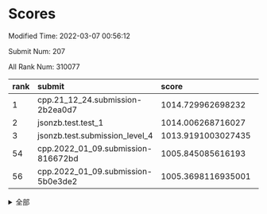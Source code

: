 # Scores

Modified Time: 2022-03-07 00:56:12

Submit Num: 207

All Rank Num: 310077

| rank |               submit               |       score        |       sigma        | pk_num |
| :--- | :--------------------------------- | :----------------- | :----------------- | :----- |
| 1    | cpp.21_12_24.submission-2b2ea0d7   | 1014.729962698232  | 0.8202277469819905 | 5988   |
| 2    | jsonzb.test.test_1                 | 1014.006268716027  | 0.8549134844963634 | 5987   |
| 3    | jsonzb.test.submission_level_4     | 1013.9191003027435 | 0.8137921810439692 | 5992   |
| 54   | cpp.2022_01_09.submission-816672bd | 1005.845085616193  | 0.7237559550720866 | 5993   |
| 56   | cpp.2022_01_09.submission-5b0e3de2 | 1005.3698116935001 | 0.718569886094799  | 5992   |


<details>
<summary>全部</summary>

| rank |                 submit                 |       score        |       sigma        | pk_num |
| :--- | :------------------------------------- | :----------------- | :----------------- | :----- |
| 1    | cpp.21_12_24.submission-2b2ea0d7       | 1014.729962698232  | 0.8202277469819905 | 5988   |
| 2    | jsonzb.test.test_1                     | 1014.006268716027  | 0.8549134844963634 | 5987   |
| 3    | jsonzb.test.submission_level_4         | 1013.9191003027435 | 0.8137921810439692 | 5992   |
| 4    | gobigger.level_3.submission_level_3_0  | 1011.5498212437213 | 0.7842267568822862 | 5989   |
| 5    | gobigger.level_3.submission_level_3_31 | 1011.2427775905743 | 0.7446210090378269 | 5994   |
| 6    | gobigger.level_3.submission_level_3_46 | 1011.0600481171151 | 0.7650046017108684 | 5991   |
| 7    | gobigger.level_3.submission_level_3_4  | 1011.0432681867832 | 0.7764850595997502 | 5992   |
| 8    | gobigger.level_3.submission_level_3_45 | 1010.9569580206614 | 0.773774498361065  | 5989   |
| 9    | gobigger.level_3.submission_level_3_25 | 1010.9407098138806 | 0.7840166296740037 | 5997   |
| 10   | gobigger.level_3.submission_level_3_38 | 1010.8511855586396 | 0.7395587808071917 | 5994   |
| 11   | gobigger.level_3.submission_level_3_34 | 1010.6994216178559 | 0.7518155421006297 | 5990   |
| 12   | gobigger.level_3.submission_level_3_47 | 1010.6583762386153 | 0.7714221396578845 | 5989   |
| 13   | gobigger.level_3.submission_level_3_27 | 1010.650747272771  | 0.7611548544546325 | 5990   |
| 14   | gobigger.level_3.submission_level_3_44 | 1010.5161319852317 | 0.7442510261148965 | 5989   |
| 15   | gobigger.level_3.submission_level_3_14 | 1010.3481384308116 | 0.7424342979792662 | 5997   |
| 16   | gobigger.level_3.submission_level_3_19 | 1010.3326212712303 | 0.7476610665004769 | 5991   |
| 17   | gobigger.level_3.submission_level_3_48 | 1010.2061639657034 | 0.776811042089619  | 5994   |
| 18   | gobigger.level_3.submission_level_3_43 | 1010.1993573234698 | 0.7710453380054577 | 5992   |
| 19   | gobigger.level_3.submission_level_3_22 | 1010.1288671345314 | 0.758949680761789  | 5987   |
| 20   | gobigger.level_3.submission_level_3_21 | 1010.0248169184625 | 0.7846993520063313 | 5990   |
| 21   | gobigger.level_3.submission_level_3_18 | 1009.9934104795952 | 0.7570824653422075 | 5990   |
| 22   | gobigger.level_3.submission_level_3_35 | 1009.9870011139658 | 0.7521260878491108 | 5995   |
| 23   | gobigger.level_3.submission_level_3_36 | 1009.9787957641196 | 0.7603025515536233 | 5990   |
| 24   | gobigger.level_3.submission_level_3_2  | 1009.951167918327  | 0.7507999883932186 | 5996   |
| 25   | gobigger.level_3.submission_level_3_37 | 1009.9478819102919 | 0.753656803002698  | 5991   |
| 26   | gobigger.level_3.submission_level_3_11 | 1009.7871721841306 | 0.7594798316120965 | 5991   |
| 27   | gobigger.level_3.submission_level_3_41 | 1009.7379154780639 | 0.7482458504985634 | 5989   |
| 28   | gobigger.level_3.submission_level_3_9  | 1009.673838100219  | 0.762867797459621  | 5989   |
| 29   | gobigger.level_3.submission_level_3_32 | 1009.6454680786916 | 0.7688757995225728 | 5988   |
| 30   | gobigger.level_3.submission_level_3_23 | 1009.5953136680009 | 0.7612255451261893 | 5991   |
| 31   | gobigger.level_3.submission_level_3_13 | 1009.5610412958566 | 0.7520956693041408 | 5988   |
| 32   | gobigger.level_3.submission_level_3_7  | 1009.5490099075706 | 0.7406335786588151 | 5995   |
| 33   | gobigger.level_3.submission_level_3_29 | 1009.4895845071019 | 0.7516125146346303 | 5996   |
| 34   | gobigger.level_3.submission_level_3_49 | 1009.4649131034253 | 0.7537185668096981 | 5997   |
| 35   | gobigger.level_3.submission_level_3_5  | 1009.4642906337644 | 0.7355513219487066 | 5993   |
| 36   | gobigger.level_3.submission_level_3_1  | 1009.4602106708078 | 0.7452422858348321 | 5987   |
| 37   | gobigger.level_3.submission_level_3_20 | 1009.4540199225215 | 0.7597042637647227 | 5998   |
| 38   | gobigger.level_3.submission_level_3_8  | 1009.4311463815765 | 0.7310496002770525 | 5989   |
| 39   | gobigger.level_3.submission_level_3_42 | 1009.2459633335671 | 0.7495378789959855 | 6000   |
| 40   | gobigger.level_3.submission_level_3_30 | 1009.1838594688538 | 0.7513767367701858 | 5996   |
| 41   | gobigger.level_3.submission_level_3_28 | 1009.1659185734825 | 0.7688324330873968 | 5993   |
| 42   | gobigger.level_3.submission_level_3_26 | 1009.1264175015995 | 0.7394842871734115 | 5997   |
| 43   | gobigger.level_3.submission_level_3_15 | 1009.0966752511923 | 0.7557509213262575 | 5988   |
| 44   | gobigger.level_3.submission_level_3_16 | 1008.9563042226084 | 0.7789923397514833 | 5992   |
| 45   | gobigger.level_3.submission_level_3_10 | 1008.899110418832  | 0.7286525727451193 | 5990   |
| 46   | gobigger.level_3.submission_level_3_6  | 1008.8557645429289 | 0.7523775296516143 | 5989   |
| 47   | gobigger.level_3.submission_level_3_24 | 1008.8309434714276 | 0.7476682343726733 | 5993   |
| 48   | gobigger.level_3.submission_level_3_12 | 1008.7353936469563 | 0.7306518855104586 | 5995   |
| 49   | gobigger.level_3.submission_level_3_40 | 1008.7274149069157 | 0.7625538565482759 | 5991   |
| 50   | gobigger.level_3.submission_level_3_17 | 1008.6454925293588 | 0.7401679652009611 | 5993   |
| 51   | gobigger.level_3.submission_level_3_39 | 1008.5591310790319 | 0.7636953200577447 | 5996   |
| 52   | gobigger.level_3.submission_level_3_33 | 1008.2827689525208 | 0.7366916994738433 | 5990   |
| 53   | gobigger.level_3.submission_level_3_3  | 1007.9388983855719 | 0.7395959656015115 | 5986   |
| 54   | cpp.2022_01_09.submission-816672bd     | 1005.845085616193  | 0.7237559550720866 | 5993   |
| 55   | gobigger.level_1.submission_level_1_36 | 1005.4435872835264 | 0.7342951778449118 | 5992   |
| 56   | cpp.2022_01_09.submission-5b0e3de2     | 1005.3698116935001 | 0.718569886094799  | 5992   |
| 57   | gobigger.level_1.submission_level_1_4  | 1004.8330244044852 | 0.7242482085459319 | 5989   |
| 58   | gobigger.level_1.submission_level_1_12 | 1004.5100000735096 | 0.7153244478620323 | 5989   |
| 59   | gobigger.level_1.submission_level_1_34 | 1004.5054303110289 | 0.7209383424765416 | 5993   |
| 60   | gobigger.level_1.submission_level_1_22 | 1004.491731524536  | 0.7075830117425481 | 5987   |
| 61   | gobigger.level_1.submission_level_1_3  | 1004.359549564781  | 0.7277902659178294 | 5993   |
| 62   | gobigger.level_1.submission_level_1_39 | 1004.3563749635013 | 0.7137119336265649 | 5996   |
| 63   | gobigger.level_1.submission_level_1_9  | 1004.2499212470007 | 0.7113402507595205 | 5990   |
| 64   | gobigger.level_1.submission_level_1_48 | 1004.2404537532052 | 0.7210880509927464 | 5995   |
| 65   | gobigger.level_1.submission_level_1_32 | 1004.1533125741007 | 0.7269745000846435 | 5992   |
| 66   | gobigger.level_1.submission_level_1_37 | 1003.92847517479   | 0.7243935286487202 | 5994   |
| 67   | gobigger.level_1.submission_level_1_41 | 1003.8615216516719 | 0.7143662955611387 | 5987   |
| 68   | gobigger.level_1.submission_level_1_49 | 1003.8558957851055 | 0.708825886165514  | 5987   |
| 69   | gobigger.level_1.submission_level_1_10 | 1003.8497957822565 | 0.7149336856099009 | 5996   |
| 70   | gobigger.level_1.submission_level_1_24 | 1003.8121089571481 | 0.7120809360093546 | 5997   |
| 71   | gobigger.level_1.submission_level_1_25 | 1003.6454013071997 | 0.7197224076683266 | 5992   |
| 72   | gobigger.level_1.submission_level_1_38 | 1003.6377244313677 | 0.7160111890885378 | 5992   |
| 73   | gobigger.level_1.submission_level_1_46 | 1003.6189297026965 | 0.7074673275994947 | 5989   |
| 74   | gobigger.level_1.submission_level_1_28 | 1003.4721459551937 | 0.7116077800782209 | 5995   |
| 75   | gobigger.level_1.submission_level_1_2  | 1003.4656907191101 | 0.7188862612976021 | 5993   |
| 76   | gobigger.level_1.submission_level_1_14 | 1003.4124827225631 | 0.715330001236541  | 5989   |
| 77   | gobigger.level_1.submission_level_1_35 | 1003.401498772776  | 0.7201178174867959 | 5993   |
| 78   | gobigger.level_1.submission_level_1_20 | 1003.3770035282744 | 0.7138251203101202 | 5992   |
| 79   | gobigger.level_1.submission_level_1_27 | 1003.361089268492  | 0.7205048536858065 | 5990   |
| 80   | gobigger.level_1.submission_level_1_5  | 1003.243302059003  | 0.7207333813191554 | 5993   |
| 81   | gobigger.level_1.submission_level_1_11 | 1003.1701587997618 | 0.7243939881384818 | 5985   |
| 82   | gobigger.level_1.submission_level_1_42 | 1003.1463996539358 | 0.7104322864601136 | 5994   |
| 83   | gobigger.level_1.submission_level_1_33 | 1003.1438725507181 | 0.716867839500096  | 5991   |
| 84   | gobigger.level_1.submission_level_1_6  | 1003.1429988988727 | 0.7140685770301972 | 5996   |
| 85   | gobigger.level_1.submission_level_1_29 | 1003.0710931856505 | 0.7038067736947154 | 5996   |
| 86   | gobigger.level_1.submission_level_1_1  | 1003.0114292838847 | 0.7203124536596004 | 5990   |
| 87   | gobigger.level_1.submission_level_1_21 | 1002.9261698138718 | 0.7152016702681506 | 5988   |
| 88   | gobigger.level_1.submission_level_1_16 | 1002.8623237996777 | 0.7205851004035487 | 5990   |
| 89   | gobigger.level_1.submission_level_1_45 | 1002.860601995414  | 0.7141483378608345 | 5990   |
| 90   | gobigger.level_1.submission_level_1_15 | 1002.8525107003827 | 0.7112554263139882 | 5994   |
| 91   | gobigger.level_1.submission_level_1_43 | 1002.8258729606533 | 0.7202731029680093 | 5984   |
| 92   | gobigger.level_1.submission_level_1_0  | 1002.7822793772353 | 0.7225365516095982 | 5993   |
| 93   | gobigger.level_1.submission_level_1_44 | 1002.7637257493893 | 0.7082203994177352 | 5988   |
| 94   | gobigger.level_1.submission_level_1_19 | 1002.6917903591287 | 0.7070802350502003 | 5997   |
| 95   | gobigger.level_1.submission_level_1_13 | 1002.6591927892016 | 0.721887358456982  | 5990   |
| 96   | gobigger.level_1.submission_level_1_23 | 1002.6547481716339 | 0.7193098300671269 | 5996   |
| 97   | gobigger.level_1.submission_level_1_18 | 1002.6449293404524 | 0.7168594086150988 | 5993   |
| 98   | gobigger.level_1.submission_level_1_47 | 1002.5502032030142 | 0.7060632164772693 | 5993   |
| 99   | gobigger.level_1.submission_level_1_8  | 1002.5251336588334 | 0.7173005624572404 | 5995   |
| 100  | gobigger.level_1.submission_level_1_31 | 1002.5174739406426 | 0.7192796254200547 | 5991   |
| 101  | gobigger.level_1.submission_level_1_30 | 1002.4327290872372 | 0.7216550225489731 | 5995   |
| 102  | gobigger.level_1.submission_level_1_7  | 1002.3610118882739 | 0.7136215285828732 | 5994   |
| 103  | gobigger.level_1.submission_level_1_40 | 1001.771837875776  | 0.7200338880921404 | 5992   |
| 104  | gobigger.level_1.submission_level_1_17 | 1001.746272153918  | 0.7100840519617421 | 5989   |
| 105  | gobigger.level_1.submission_level_1_26 | 1000.5717501537355 | 0.7134051537288473 | 5994   |
| 106  | gobigger.random.submission_random_42   | 997.2601005005866  | 0.7075187081564668 | 5991   |
| 107  | gobigger.random.submission_random_13   | 997.1889788557744  | 0.7034701023228318 | 5985   |
| 108  | gobigger.random.submission_random_1    | 997.0755749036788  | 0.7051763453158106 | 5990   |
| 109  | gobigger.random.submission_random_40   | 996.8129372218591  | 0.7019168816335146 | 5990   |
| 110  | gobigger.random.submission_random_39   | 996.7778959677885  | 0.7161165909072772 | 5991   |
| 111  | gobigger.random.submission_random_43   | 996.7521738883156  | 0.7074846678687877 | 5994   |
| 112  | gobigger.random.submission_random_25   | 996.7389809956514  | 0.7079759826251464 | 5992   |
| 113  | gobigger.random.submission_random_35   | 996.6908336468268  | 0.6995230657039039 | 5992   |
| 114  | gobigger.random.submission_random_28   | 996.6731007998369  | 0.7027317859983475 | 5994   |
| 115  | gobigger.random.submission_random_44   | 996.6490605077843  | 0.7047635222398799 | 5991   |
| 116  | gobigger.random.submission_random_10   | 996.6142718688844  | 0.712306637910692  | 5992   |
| 117  | gobigger.random.submission_random_38   | 996.6019929923024  | 0.7075057113012491 | 5994   |
| 118  | gobigger.random.submission_random_37   | 996.5297937983158  | 0.7134001676338223 | 5993   |
| 119  | gobigger.random.submission_random_36   | 996.494428425522   | 0.7155276352100172 | 5996   |
| 120  | gobigger.random.submission_random_4    | 996.4653170467657  | 0.7021503482256697 | 5990   |
| 121  | gobigger.random.submission_random_26   | 996.4203682344813  | 0.7023819083629065 | 5995   |
| 122  | gobigger.random.submission_random_6    | 996.3810007603932  | 0.7039277493859545 | 5993   |
| 123  | gobigger.random.submission_random_9    | 996.2976885178791  | 0.7149915681831732 | 5995   |
| 124  | gobigger.random.submission_random_33   | 996.2143386779129  | 0.7094484953860137 | 5989   |
| 125  | gobigger.random.submission_random_15   | 996.1147807242274  | 0.7160563392563893 | 5989   |
| 126  | gobigger.random.submission_random_48   | 996.1011901858013  | 0.7014245423400642 | 5991   |
| 127  | gobigger.random.submission_random_49   | 995.9930099655699  | 0.710794479395479  | 5992   |
| 128  | gobigger.random.submission_random_19   | 995.982132513947   | 0.7055869758986764 | 5996   |
| 129  | gobigger.random.submission_random_32   | 995.893769286546   | 0.7180173617639997 | 5991   |
| 130  | gobigger.random.submission_random_3    | 995.8558762854826  | 0.7024830868743415 | 5995   |
| 131  | gobigger.random.submission_random_34   | 995.7888073325838  | 0.7133544842063149 | 5993   |
| 132  | gobigger.random.submission_random_21   | 995.7749346882566  | 0.707087106425956  | 5990   |
| 133  | gobigger.random.submission_random_41   | 995.7566853330094  | 0.7137607291340289 | 5990   |
| 134  | gobigger.random.submission_random_0    | 995.7183883938822  | 0.7105046458700207 | 5993   |
| 135  | gobigger.random.submission_random_16   | 995.7079175125727  | 0.704769196979108  | 5994   |
| 136  | gobigger.random.submission_random_24   | 995.6242899002071  | 0.6990451261560571 | 5995   |
| 137  | gobigger.random.submission_random_2    | 995.6107137422181  | 0.7088413950653791 | 5997   |
| 138  | gobigger.random.submission_random_46   | 995.5884413035088  | 0.7112589426976275 | 5992   |
| 139  | gobigger.random.submission_random_8    | 995.5349244682768  | 0.7060236143090759 | 5990   |
| 140  | gobigger.random.submission_random_14   | 995.5276174848113  | 0.7015021922443068 | 5988   |
| 141  | gobigger.random.submission_random_11   | 995.5065790147926  | 0.7227040003830857 | 5987   |
| 142  | gobigger.random.submission_random_27   | 995.4878477389318  | 0.7155881229337244 | 5994   |
| 143  | gobigger.random.submission_random_20   | 995.4803658615466  | 0.7125510943640835 | 5994   |
| 144  | gobigger.random.submission_random_22   | 995.4621882064254  | 0.7192151420514189 | 5991   |
| 145  | gobigger.random.submission_random_18   | 995.3498908273463  | 0.703853820860531  | 5995   |
| 146  | gobigger.random.submission_random_12   | 995.3268315148001  | 0.6920133117182425 | 5992   |
| 147  | gobigger.random.submission_random_45   | 995.2749080096573  | 0.7239013010375819 | 5987   |
| 148  | gobigger.random.submission_random_23   | 995.2049814856952  | 0.7121622893441286 | 5996   |
| 149  | gobigger.random.submission_random_17   | 995.2032061754984  | 0.7093204758083059 | 5993   |
| 150  | gobigger.random.submission_random_5    | 995.1587942573659  | 0.7301806345961127 | 5995   |
| 151  | gobigger.random.submission_random_7    | 995.101446354238   | 0.7319122627508858 | 5985   |
| 152  | gobigger.random.submission_random_29   | 995.024959993984   | 0.7296773531346411 | 5990   |
| 153  | gobigger.random.submission_random_30   | 994.8127766820444  | 0.7358351474270065 | 5994   |
| 154  | gobigger.random.submission_random_31   | 994.6733379609695  | 0.7126420413579866 | 5988   |
| 155  | gobigger.level_2.submission_level_2_41 | 994.573525922521   | 0.7210895164084379 | 5994   |
| 156  | gobigger.random.submission_random_47   | 994.4515458555392  | 0.7225787626081509 | 5992   |
| 157  | gobigger.level_2.submission_level_2_14 | 994.1990977796104  | 0.7368709567464217 | 5992   |
| 158  | gobigger.level_2.submission_level_2_24 | 994.0322903845744  | 0.7343733789355056 | 5990   |
| 159  | gobigger.level_2.submission_level_2_22 | 993.8313098155259  | 0.7498282972314824 | 5990   |
| 160  | gobigger.level_2.submission_level_2_46 | 993.5405762843992  | 0.7280398332188585 | 5992   |
| 161  | gobigger.level_2.submission_level_2_3  | 993.3736340433597  | 0.7278283786873403 | 5989   |
| 162  | gobigger.level_2.submission_level_2_21 | 993.2081394673152  | 0.7314812511663358 | 5989   |
| 163  | gobigger.level_2.submission_level_2_9  | 993.1863730953819  | 0.7369965755236993 | 5994   |
| 164  | gobigger.level_2.submission_level_2_44 | 993.1605900082805  | 0.7351288326752039 | 5992   |
| 165  | gobigger.level_2.submission_level_2_34 | 993.06572912778    | 0.73144466441136   | 5993   |
| 166  | gobigger.level_2.submission_level_2_20 | 993.0542183165021  | 0.7527322085475181 | 5988   |
| 167  | gobigger.level_2.submission_level_2_23 | 993.0463169298338  | 0.750042442314176  | 5994   |
| 168  | gobigger.level_2.submission_level_2_19 | 993.0435495959891  | 0.7340768078653732 | 5996   |
| 169  | gobigger.level_2.submission_level_2_49 | 993.0249831005699  | 0.7183932181258168 | 5990   |
| 170  | gobigger.level_2.submission_level_2_6  | 992.990272800887   | 0.7190385348468005 | 5998   |
| 171  | gobigger.level_2.submission_level_2_13 | 992.6821456573681  | 0.7433706330950246 | 5993   |
| 172  | gobigger.level_2.submission_level_2_4  | 992.6607148230913  | 0.7417858977976327 | 5989   |
| 173  | gobigger.level_2.submission_level_2_47 | 992.6061202190406  | 0.7399580905358932 | 5990   |
| 174  | gobigger.level_2.submission_level_2_15 | 992.5385904330341  | 0.7522049384484234 | 5995   |
| 175  | gobigger.level_2.submission_level_2_7  | 992.5351328293281  | 0.7405664895931989 | 5994   |
| 176  | gobigger.level_2.submission_level_2_32 | 992.3544672161097  | 0.7528979755841342 | 5993   |
| 177  | gobigger.level_2.submission_level_2_39 | 992.3123160122243  | 0.755599919557953  | 5990   |
| 178  | gobigger.level_2.submission_level_2_30 | 992.283211657652   | 0.7433748014538352 | 5995   |
| 179  | gobigger.level_2.submission_level_2_2  | 992.2799340331169  | 0.7346029033560457 | 5993   |
| 180  | gobigger.level_2.submission_level_2_37 | 992.2646355033904  | 0.7395569338989048 | 5990   |
| 181  | gobigger.level_2.submission_level_2_10 | 992.2280231862383  | 0.750287126021914  | 5988   |
| 182  | gobigger.level_2.submission_level_2_27 | 992.2140383756281  | 0.7335681079928319 | 5993   |
| 183  | gobigger.level_2.submission_level_2_25 | 992.1663335448299  | 0.7459421426862696 | 5996   |
| 184  | gobigger.level_2.submission_level_2_12 | 992.1136499040707  | 0.7306736711746779 | 5992   |
| 185  | gobigger.level_2.submission_level_2_42 | 992.0847339902618  | 0.7579009551914713 | 5993   |
| 186  | gobigger.level_2.submission_level_2_11 | 992.0096683032607  | 0.7450141125591954 | 5991   |
| 187  | gobigger.level_2.submission_level_2_1  | 991.9682423939918  | 0.7441232609444826 | 5993   |
| 188  | gobigger.level_2.submission_level_2_40 | 991.9007488593282  | 0.746771940847591  | 5997   |
| 189  | gobigger.level_2.submission_level_2_18 | 991.8728490088155  | 0.7569525469839462 | 5991   |
| 190  | gobigger.level_2.submission_level_2_29 | 991.7505613552521  | 0.7351685725379888 | 5991   |
| 191  | gobigger.level_2.submission_level_2_38 | 991.7283468498485  | 0.7521394735437278 | 5990   |
| 192  | gobigger.level_2.submission_level_2_36 | 991.6964790168779  | 0.7399683176736158 | 5987   |
| 193  | gobigger.level_2.submission_level_2_16 | 991.6724600583195  | 0.7506432224956894 | 5992   |
| 194  | gobigger.level_2.submission_level_2_33 | 991.6260795011267  | 0.7442975241244548 | 5994   |
| 195  | gobigger.level_2.submission_level_2_48 | 991.5518155269672  | 0.7458944254397043 | 5991   |
| 196  | gobigger.level_2.submission_level_2_45 | 991.4082124434767  | 0.7582829123665177 | 5990   |
| 197  | gobigger.level_2.submission_level_2_43 | 991.281677400896   | 0.7478233589468626 | 5988   |
| 198  | gobigger.level_2.submission_level_2_5  | 991.2514738358573  | 0.749586253513349  | 5993   |
| 199  | gobigger.level_2.submission_level_2_8  | 991.1813496707958  | 0.7508019240770105 | 5988   |
| 200  | gobigger.level_2.submission_level_2_31 | 991.032958666014   | 0.7496750938732661 | 5987   |
| 201  | gobigger.level_2.submission_level_2_0  | 990.9429350792898  | 0.7666231779060084 | 5996   |
| 202  | gobigger.level_2.submission_level_2_26 | 990.8090042438246  | 0.7532195685376234 | 5995   |
| 203  | gobigger.level_2.submission_level_2_17 | 990.5339282783311  | 0.7421480536276859 | 5990   |
| 204  | gobigger.level_2.submission_level_2_35 | 989.9303582329459  | 0.7573254551497824 | 5991   |
| 205  | gobigger.level_2.submission_level_2_28 | 988.7064170321146  | 0.7931947175770941 | 5988   |
| 206  | gobigger.none.submission_none_1        | 979.2610708810645  | 1.292049529451674  | 5995   |
| 207  | gobigger.none.submission_none_0        | 975.9484209938482  | 1.4899618735158895 | 5990   |

</details>